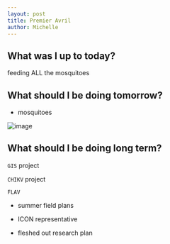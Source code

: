 ```yaml
---
layout: post
title: Premier Avril
author: Michelle
---
```


## What was I up to today?

feeding ALL the mosquitoes

## What should I be doing tomorrow?

* mosquitoes

![image](http://bridge-energy.no/files/2015/12/there-will-be-blood-2007.jpeg)

## What should I be doing long term?

`GIS` project 

`CHIKV` project

`FLAV`

* summer field plans

* ICON representative

* fleshed out research plan

<i class="fa fa-code" style="color:pink"> </i>




